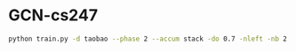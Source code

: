 # GCN-cs247

```bash
python train.py -d taobao --phase 2 --accum stack -do 0.7 -nleft -nb 2 -e 1000 --features --feat_hidden 10 --testing
```